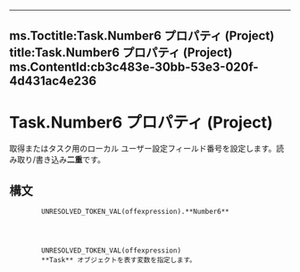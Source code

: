 

---
ms.Toctitle:Task.Number6 プロパティ (Project)
title:Task.Number6 プロパティ (Project)
ms.ContentId:cb3c483e-30bb-53e3-020f-4d431ac4e236
---
# Task.Number6 プロパティ (Project)




取得またはタスク用のローカル ユーザー設定フィールド番号を設定します。読み取り/書き込み**二重**です。

## 構文

            UNRESOLVED_TOKEN_VAL(offexpression).**Number6**




            UNRESOLVED_TOKEN_VAL(offexpression)
            **Task** オブジェクトを表す変数を指定します。




